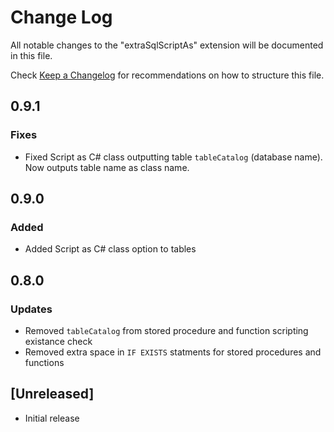 # Change Log

All notable changes to the "extraSqlScriptAs" extension will be documented in this file.

Check [Keep a Changelog](http://keepachangelog.com/) for recommendations on how to structure this file.

## 0.9.1

### Fixes
- Fixed Script as C# class outputting table `tableCatalog` (database name). Now outputs table name as class name.

## 0.9.0

### Added
- Added Script as C# class option to tables

## 0.8.0

### Updates
- Removed `tableCatalog` from stored procedure and function scripting existance check
- Removed extra space in `IF EXISTS` statments for stored procedures and functions

## [Unreleased]

- Initial release